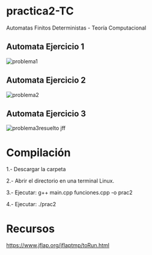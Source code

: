 # practica2-TC
Automatas Finitos Deterministas - Teoría Computacional


## Automata Ejercicio 1

![problema1](https://user-images.githubusercontent.com/88689761/202968740-1e7e80e4-45fd-42ff-a2d4-ee1ae0bff700.jpg)


## Automata Ejercicio 2

![problema2](https://user-images.githubusercontent.com/88689761/202968827-cd7430e9-cc20-4374-be22-ed3e810d66eb.jpg)

## Automata Ejercicio 3


![problema3resuelto jff](https://user-images.githubusercontent.com/88689761/203905567-46c547df-fa5d-445d-8d40-81df626acecf.jpg)



# Compilación

 1.- Descargar la carpeta 

 2.- Abrir el directorio en una terminal Linux.

 3.- Ejecutar: g++ main.cpp funciones.cpp -o prac2

 4.- Ejecutar: ./prac2


# Recursos

https://www.jflap.org/jflaptmp/toRun.html


